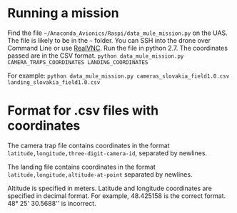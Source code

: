 # Running a mission
Find the file `~/Anaconda_Avionics/Raspi/data_mule_mission.py` on the UAS. The file is likely to be in the `~` folder. You can SSH into the drone over Command Line or use [RealVNC](https://www.realvnc.com/en/raspberrypi/).
Run the file in python 2.7. The coordinates passed are in the CSV format.
`python data_mule_mission.py CAMERA_TRAPS_COORDINATES LANDING_COORDINATES`

For example:
`python data_mule_mission.py cameras_slovakia_field1.0.csv landing_slovakia_field1.0.csv`

# Format for .csv files with coordinates

The camera trap file contains coordinates in the format `latitude,longitude,three-digit-camera-id`, separated by newlines.

The landing file contains coordinates in the format `latitude,longitude,altitude-at-point` separated by newlines.

Altitude is specified in meters. Latitude and longitude coordinates are specified in decimal format. For example, 48.425158 is the correct format. 48° 25' 30.5688'' is incorrect.
